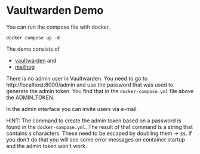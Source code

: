 # Vaultwarden Demo

You can run the compose file with docker.

```shell
docker compose up -d
```

The demo consists of

- [vaultwarden](http://localhost:8000) and
- [mailhog](http://smtp:pass123@127.0.0.1:8025)

There is no admin user in Vaultwarden. You need to go to http://localhost:8000/admin and use the password that was used
to generate the admin token. You find that in the `docker-compose.yml` file above the ADMIN_TOKEN.

In the admin interface you can invite users via e-mail.

HINT: The command to create the admin token based on a password is found in the `docker-compose.yml`. The result of that
command is a string that contains `$` characters. These need to be escaped by doubling them -> `$$`. If you don't do
that you will see some error messages on container startup and the admin token won't work.